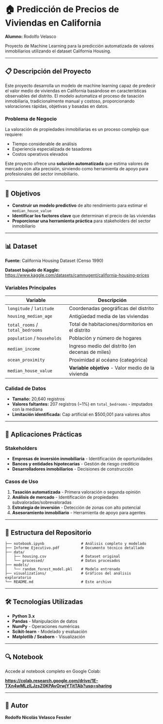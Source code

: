 # 🏠 Predicción de Precios de Viviendas en California

**Alumno:** Rodolfo Velasco

Proyecto de Machine Learning para la predicción automatizada de valores inmobiliarios utilizando el dataset California Housing.

---

## 📋 Descripción del Proyecto

Este proyecto desarrolla un modelo de machine learning capaz de predecir el valor medio de viviendas en California basándose en características observables del distrito. El modelo automatiza el proceso de tasación inmobiliaria, tradicionalmente manual y costoso, proporcionando valoraciones rápidas, objetivas y basadas en datos.

### Problema de Negocio

La valoración de propiedades inmobiliarias es un proceso complejo que requiere:

- Tiempo considerable de análisis
- Experiencia especializada de tasadores
- Costos operativos elevados

Este proyecto ofrece una **solución automatizada** que estima valores de mercado con alta precisión, sirviendo como herramienta de apoyo para profesionales del sector inmobiliario.

---

## 🎯 Objetivos

- **Construir un modelo predictivo** de alto rendimiento para estimar el `median_house_value`
- **Identificar los factores clave** que determinan el precio de las viviendas
- **Proporcionar una herramienta práctica** para stakeholders del sector inmobiliario

---

## 📊 Dataset

**Fuente:** California Housing Dataset (Censo 1990)

**Dataset bajado de Kaggle:** https://www.kaggle.com/datasets/camnugent/california-housing-prices

### Variables Principales

| Variable | Descripción |
|----------|-------------|
| `longitude` / `latitude` | Coordenadas geográficas del distrito |
| `housing_median_age` | Antigüedad media de las viviendas |
| `total_rooms` / `total_bedrooms` | Total de habitaciones/dormitorios en el distrito |
| `population` / `households` | Población y número de hogares |
| `median_income` | Ingreso medio del distrito (en decenas de miles) |
| `ocean_proximity` | Proximidad al océano (categórica) |
| `median_house_value` | **Variable objetivo** - Valor medio de la vivienda |

### Calidad de Datos

- **Tamaño:** 20,640 registros
- **Valores faltantes:** 207 registros (~1%) en `total_bedrooms` - imputados con la mediana
- **Limitación identificada:** Cap artificial en $500,001 para valores altos

---

## 💼 Aplicaciones Prácticas

### Stakeholders

- **Empresas de inversión inmobiliaria** - Identificación de oportunidades
- **Bancos y entidades hipotecarias** - Gestión de riesgo crediticio
- **Desarrolladores inmobiliarios** - Decisiones de construcción

### Casos de Uso

1. **Tasación automatizada** - Primera valoración o segunda opinión
2. **Análisis de mercado** - Identificación de propiedades subvaloradas/sobrevaloradas
3. **Estrategia de inversión** - Detección de zonas con alto potencial
4. **Asesoramiento inmobiliario** - Herramienta de apoyo para agentes

---

## 📁 Estructura del Repositorio

```
├── notebook.ipynb                 # Análisis completo y modelado
├── Informe Ejecutivo.pdf          # Documento técnico detallado
├── data/
│   ├── housing.csv                # Dataset original
│   └── processed/                 # Datos procesados
├── models/
│   └── random_forest_model.pkl    # Modelo entrenado
├── visualizations/                # Gráficos del análisis exploratorio
└── README.md                      # Este archivo
```

---

## 🛠️ Tecnologías Utilizadas

- **Python 3.x**
- **Pandas** - Manipulación de datos
- **NumPy** - Operaciones numéricas
- **Scikit-learn** - Modelado y evaluación
- **Matplotlib / Seaborn** - Visualización

---

## 🔍 Notebook

Accede al notebook completo en Google Colab:

**https://colab.research.google.com/drive/1E-TXn4wMLzILJzsZ0KPAvOrwjYTitTAb?usp=sharing**

---

## 👤 Autor

**Rodolfo Nicolás Velasco Fessler**